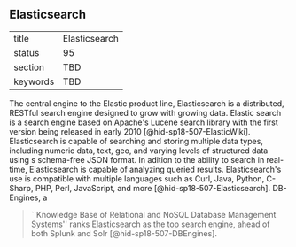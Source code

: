 ## Elasticsearch


|          |               |
| -------- | ------------- |
| title    | Elasticsearch |
| status   | 95            |
| section  | TBD           |
| keywords | TBD           |




The central engine to the Elastic product line, Elasticsearch is a
distributed, RESTful search engine designed to grow with growing data.
Elastic search is a search engine based on Apache's Lucene search
library with the first version being released in early
2010 [@hid-sp18-507-ElasticWiki]. Elasticsearch is capable of searching
and storing multiple data types, including numeric data, text, geo, and
varying levels of structured data using s schema-free JSON format. In
adition to the ability to search in real-time, Elasticsearch is capable
of analyzing queried results. Elasticsearch's use is compatible with
multiple languages such as Curl, Java, Python, C-Sharp, PHP, Perl,
JavaScript, and more [@hid-sp18-507-Elasticsearch]. DB-Engines, a


> ``Knowledge Base of Relational and NoSQL Database Management
> Systems'' ranks Elasticsearch as the top search engine, ahead of
> both Splunk and Solr [@hid-sp18-507-DBEngines].


